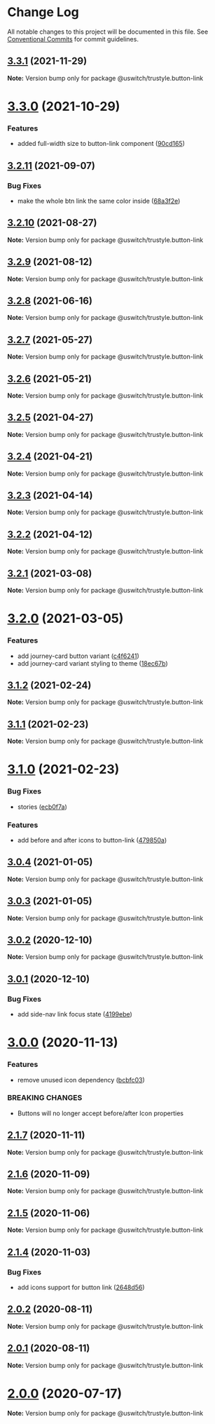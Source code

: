 # Change Log

All notable changes to this project will be documented in this file.
See [Conventional Commits](https://conventionalcommits.org) for commit guidelines.

## [3.3.1](https://github.com/uswitch/trustyle/compare/@uswitch/trustyle.button-link@3.3.0...@uswitch/trustyle.button-link@3.3.1) (2021-11-29)

**Note:** Version bump only for package @uswitch/trustyle.button-link





# [3.3.0](https://github.com/uswitch/trustyle/compare/@uswitch/trustyle.button-link@3.2.11...@uswitch/trustyle.button-link@3.3.0) (2021-10-29)


### Features

* added full-width size to button-link component ([90cd165](https://github.com/uswitch/trustyle/commit/90cd165))





## [3.2.11](https://github.com/uswitch/trustyle/compare/@uswitch/trustyle.button-link@3.2.10...@uswitch/trustyle.button-link@3.2.11) (2021-09-07)


### Bug Fixes

* make the whole btn link the same color inside ([68a3f2e](https://github.com/uswitch/trustyle/commit/68a3f2e))





## [3.2.10](https://github.com/uswitch/trustyle/compare/@uswitch/trustyle.button-link@3.2.9...@uswitch/trustyle.button-link@3.2.10) (2021-08-27)

**Note:** Version bump only for package @uswitch/trustyle.button-link





## [3.2.9](https://github.com/uswitch/trustyle/compare/@uswitch/trustyle.button-link@3.2.8...@uswitch/trustyle.button-link@3.2.9) (2021-08-12)

**Note:** Version bump only for package @uswitch/trustyle.button-link





## [3.2.8](https://github.com/uswitch/trustyle/compare/@uswitch/trustyle.button-link@3.2.7...@uswitch/trustyle.button-link@3.2.8) (2021-06-16)

**Note:** Version bump only for package @uswitch/trustyle.button-link





## [3.2.7](https://github.com/uswitch/trustyle/compare/@uswitch/trustyle.button-link@3.2.6...@uswitch/trustyle.button-link@3.2.7) (2021-05-27)

**Note:** Version bump only for package @uswitch/trustyle.button-link





## [3.2.6](https://github.com/uswitch/trustyle/compare/@uswitch/trustyle.button-link@3.2.5...@uswitch/trustyle.button-link@3.2.6) (2021-05-21)

**Note:** Version bump only for package @uswitch/trustyle.button-link





## [3.2.5](https://github.com/uswitch/trustyle/compare/@uswitch/trustyle.button-link@3.2.4...@uswitch/trustyle.button-link@3.2.5) (2021-04-27)

**Note:** Version bump only for package @uswitch/trustyle.button-link





## [3.2.4](https://github.com/uswitch/trustyle/compare/@uswitch/trustyle.button-link@3.2.3...@uswitch/trustyle.button-link@3.2.4) (2021-04-21)

**Note:** Version bump only for package @uswitch/trustyle.button-link





## [3.2.3](https://github.com/uswitch/trustyle/compare/@uswitch/trustyle.button-link@3.2.2...@uswitch/trustyle.button-link@3.2.3) (2021-04-14)

**Note:** Version bump only for package @uswitch/trustyle.button-link





## [3.2.2](https://github.com/uswitch/trustyle/compare/@uswitch/trustyle.button-link@3.2.1...@uswitch/trustyle.button-link@3.2.2) (2021-04-12)

**Note:** Version bump only for package @uswitch/trustyle.button-link





## [3.2.1](https://github.com/uswitch/trustyle/compare/@uswitch/trustyle.button-link@3.2.0...@uswitch/trustyle.button-link@3.2.1) (2021-03-08)

**Note:** Version bump only for package @uswitch/trustyle.button-link





# [3.2.0](https://github.com/uswitch/trustyle/compare/@uswitch/trustyle.button-link@3.1.2...@uswitch/trustyle.button-link@3.2.0) (2021-03-05)


### Features

* add journey-card button variant ([c4f6241](https://github.com/uswitch/trustyle/commit/c4f6241))
* add journey-card variant styling to theme ([18ec67b](https://github.com/uswitch/trustyle/commit/18ec67b))





## [3.1.2](https://github.com/uswitch/trustyle/compare/@uswitch/trustyle.button-link@3.1.0...@uswitch/trustyle.button-link@3.1.2) (2021-02-24)

**Note:** Version bump only for package @uswitch/trustyle.button-link






## [3.1.1](https://github.com/uswitch/trustyle/compare/@uswitch/trustyle.button-link@3.1.0...@uswitch/trustyle.button-link@3.1.1) (2021-02-23)

**Note:** Version bump only for package @uswitch/trustyle.button-link





# [3.1.0](https://github.com/uswitch/trustyle/compare/@uswitch/trustyle.button-link@3.0.4...@uswitch/trustyle.button-link@3.1.0) (2021-02-23)


### Bug Fixes

* stories ([ecb0f7a](https://github.com/uswitch/trustyle/commit/ecb0f7a))


### Features

* add before and after icons to button-link ([479850a](https://github.com/uswitch/trustyle/commit/479850a))





## [3.0.4](https://github.com/uswitch/trustyle/compare/@uswitch/trustyle.button-link@3.0.2...@uswitch/trustyle.button-link@3.0.4) (2021-01-05)

**Note:** Version bump only for package @uswitch/trustyle.button-link





## [3.0.3](https://github.com/uswitch/trustyle/compare/@uswitch/trustyle.button-link@3.0.2...@uswitch/trustyle.button-link@3.0.3) (2021-01-05)

**Note:** Version bump only for package @uswitch/trustyle.button-link





## [3.0.2](https://github.com/uswitch/trustyle/compare/@uswitch/trustyle.button-link@3.0.1...@uswitch/trustyle.button-link@3.0.2) (2020-12-10)

**Note:** Version bump only for package @uswitch/trustyle.button-link





## [3.0.1](https://github.com/uswitch/trustyle/compare/@uswitch/trustyle.button-link@3.0.0...@uswitch/trustyle.button-link@3.0.1) (2020-12-10)


### Bug Fixes

* add side-nav link focus state ([4199ebe](https://github.com/uswitch/trustyle/commit/4199ebe))






# [3.0.0](https://github.com/uswitch/trustyle/compare/@uswitch/trustyle.button-link@2.1.7...@uswitch/trustyle.button-link@3.0.0) (2020-11-13)


### Features

* remove unused icon dependency ([bcbfc03](https://github.com/uswitch/trustyle/commit/bcbfc03))


### BREAKING CHANGES

* Buttons will no longer accept before/after Icon properties





## [2.1.7](https://github.com/uswitch/trustyle/compare/@uswitch/trustyle.button-link@2.1.6...@uswitch/trustyle.button-link@2.1.7) (2020-11-11)

**Note:** Version bump only for package @uswitch/trustyle.button-link





## [2.1.6](https://github.com/uswitch/trustyle/compare/@uswitch/trustyle.button-link@2.1.5...@uswitch/trustyle.button-link@2.1.6) (2020-11-09)

**Note:** Version bump only for package @uswitch/trustyle.button-link





## [2.1.5](https://github.com/uswitch/trustyle/compare/@uswitch/trustyle.button-link@2.1.4...@uswitch/trustyle.button-link@2.1.5) (2020-11-06)

**Note:** Version bump only for package @uswitch/trustyle.button-link





## [2.1.4](https://github.com/uswitch/trustyle/compare/@uswitch/trustyle.button-link@2.1.3...@uswitch/trustyle.button-link@2.1.4) (2020-11-03)


### Bug Fixes

* add icons support for button link ([2648d56](https://github.com/uswitch/trustyle/commit/2648d56))





## [2.0.2](https://github.com/uswitch/trustyle/compare/@uswitch/trustyle.button-link@2.0.1...@uswitch/trustyle.button-link@2.0.2) (2020-08-11)

**Note:** Version bump only for package @uswitch/trustyle.button-link





## [2.0.1](https://github.com/uswitch/trustyle/compare/@uswitch/trustyle.button-link@2.0.0...@uswitch/trustyle.button-link@2.0.1) (2020-08-11)

**Note:** Version bump only for package @uswitch/trustyle.button-link





# [2.0.0](https://github.com/uswitch/trustyle/compare/@uswitch/trustyle.button-link@1.0.3...@uswitch/trustyle.button-link@2.0.0) (2020-07-17)

**Note:** Version bump only for package @uswitch/trustyle.button-link
